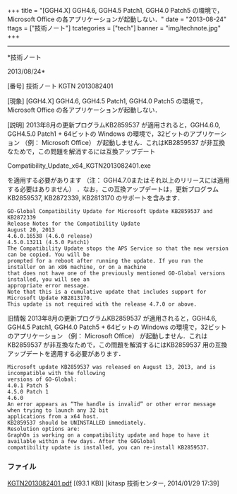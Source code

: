 ﻿+++
title = "[GGH4.X] GGH4.6, GGH4.5 Patch1, GGH4.0 Patch5 の環境で， Microsoft Office の各アプリケーションが起動しない．"
date = "2013-08-24"
ttags = ["技術ノート"]
tcategories = ["tech"]
banner = "img/technote.jpg"
+++

-----------------------------------------------------------------------------------------------------------------------------

*技術ノート

2013/08/24*


[番号]
技術ノート KGTN 2013082401

[現象]
[GGH4.X] GGH4.6, GGH4.5 Patch1, GGH4.0 Patch5 の環境で， Microsoft
Office の各アプリケーションが起動しない．

[説明]
2013年8月の更新プログラムKB2859537 が適用されると，GGH4.6.0, GGH4.5.0
Patch1 + 64ビットの Windows の環境で，32ビットのアプリケーション （例：
Microsoft Office） が起動しません．これはKB2859537
が非互換なためで，この問題を解消するには互換アップデート

Compatibility_Update_x64_KGTN2013082401.exe

を適用する必要があります （注：
GGH4.7.0またはそれ以上のリリースには適用する必要はありません）
．なお，この互換アップデートは，更新プログラム KB2859537, KB2872339,
KB2813170 のサポートを含みます．

    GO-Global Compatibility Update for Microsoft Update KB2859537 and KB2872339
    Release Notes for the Compatibility Update
    August 20, 2013
    4.6.0.16538 (4.6.0 release)
    4.5.0.13211 (4.5.0 Patch1)
    The Compatibility Update stops the APS Service so that the new version can be copied. You will be
    prompted for a reboot after running the update. If you run the installer on an x86 machine, or on a machine
    that does not have one of the previously mentioned GO-Global versions installed, you will see an
    appropriate error message.
    Note that this is a cumulative update that includes support for Microsoft Update KB2813170.
    This update is not required with the release 4.7.0 or above.

旧情報
2013年8月の更新プログラムKB2859537 が適用されると，GGH4.6, GGH4.5
Patch1, GGH4.0 Patch5 + 64ビットの Windows
の環境で，32ビットのアプリケーション （例： Microsoft Office）
が起動しません．これはKB2859537
が非互換なためで，この問題を解消するにはKB2859537
用の互換アップデートを適用する必要があります．

    Microsoft update KB2859537 was released on August 13, 2013, and is incompatible with the following
    versions of GO-Global:
    4.0.1 Patch 5
    4.5.0 Patch 1
    4.6.0
    An error appears as “The handle is invalid” or other error message when trying to launch any 32 bit
    applications from a x64 host.
    KB2859537 should be UNINSTALLED immediately.
    Resolution options are:
    GraphOn is working on a compatibility update and hope to have it available within a few days. After the GOGlobal
    compatibility update is installed, you can re-install KB2859537.


### ファイル

 
 


[KGTN2013082401.pdf](http://techreport.kitasp.net/attachments/download/1521/KGTN2013082401.pdf)
 [(93.1 KB)] [kitasp 技術センター, 2014/01/29
17:39]


 


 

